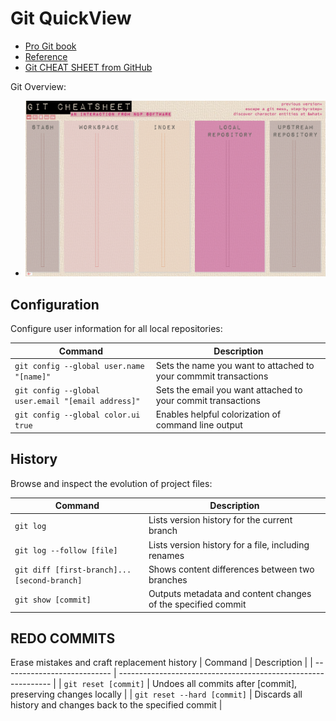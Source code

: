 # Git QuickView

- [Pro Git book](https://git-scm.com/book/en/v2)
- [Reference](https://git-scm.com/docs)
- [Git CHEAT SHEET from GitHub](/git/github-git-cheat-sheet.pdf)

Git Overview:

- ![Git Cheetsheet](/images/git_cheatsheet.png)

## Configuration

Configure user information for all local repositories:

| Command                                            | Description                                                     |
| -------------------------------------------------- | --------------------------------------------------------------- |
| `git config --global user.name "[name]"`           | Sets the name you want to attached to your commmit transactions |
| `git config --global user.email "[email address]"` | Sets the email you want attached to your commit transactions    |
| `git config --global color.ui true`                | Enables helpful colorization of command line output             |

## History

Browse and inspect the evolution of project files:

| Command                                     | Description                                                  |
| ------------------------------------------- | ------------------------------------------------------------ |
| `git log`                                   | Lists version history for the current branch                 |
| `git log --follow [file]`                   | Lists version history for a file, including renames          |
| `git diff [first-branch]...[second-branch]` | Shows content differences between two branches               |
| `git show [commit]`                         | Outputs metadata and content changes of the specified commit |

## REDO COMMITS

Erase mistakes and craft replacement history
| Command                     | Description                                                   |
| --------------------------- | ------------------------------------------------------------- |
| `git reset [commit]`        | Undoes all commits after [commit], preserving changes locally |
| `git reset --hard [commit]` | Discards all history and changes back to the specified commit |